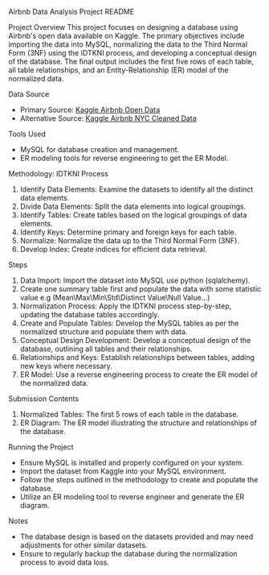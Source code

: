 Airbnb Data Analysis Project README

 Project Overview
This project focuses on designing a database using Airbnb's open data available on Kaggle. The primary objectives include importing the data into MySQL, normalizing the data to the Third Normal Form (3NF) using the IDTKNI process, and developing a conceptual design of the database. The final output includes the first five rows of each table, all table relationships, and an Entity-Relationship (ER) model of the normalized data.

 Data Source
- Primary Source: [Kaggle Airbnb Open Data](https://www.kaggle.com/datasets/arianazmoudeh/airbnbopendata)
- Alternative Source: [Kaggle Airbnb NYC Cleaned Data](https://www.kaggle.com/datasets/sandeepmajumdar/airbnbnyccleaned)

 Tools Used
- MySQL for database creation and management.
- ER modeling tools for reverse engineering to get the ER Model.

 Methodology: IDTKNI Process
1. Identify Data Elements: Examine the datasets to identify all the distinct data elements.
2. Divide Data Elements: Split the data elements into logical groupings.
3. Identify Tables: Create tables based on the logical groupings of data elements.
4. Identify Keys: Determine primary and foreign keys for each table.
5. Normalize: Normalize the data up to the Third Normal Form (3NF).
6. Develop Index: Create indices for efficient data retrieval.

 Steps
1. Data Import: Import the dataset into MySQL use python (sqlalchemy).
2. Create one summary table first and populate the data with some statistic value e.g (Mean\Max\Min\Std\Distinct Value\Null Value...)
3. Normalization Process: Apply the IDTKNI process step-by-step, updating the database tables accordingly.
4. Create and Populate Tables: Develop the MySQL tables as per the normalized structure and populate them with data.
5. Conceptual Design Development: Develop a conceptual design of the database, outlining all tables and their relationships.
6. Relationships and Keys: Establish relationships between tables, adding new keys where necessary.
7. ER Model: Use a reverse engineering process to create the ER model of the normalized data.

 Submission Contents
1. Normalized Tables: The first 5 rows of each table in the database.
2. ER Diagram: The ER model illustrating the structure and relationships of the database.

 Running the Project
- Ensure MySQL is installed and properly configured on your system.
- Import the dataset from Kaggle into your MySQL environment.
- Follow the steps outlined in the methodology to create and populate the database.
- Utilize an ER modeling tool to reverse engineer and generate the ER diagram.

 Notes
- The database design is based on the datasets provided and may need adjustments for other similar datasets.
- Ensure to regularly backup the database during the normalization process to avoid data loss.
